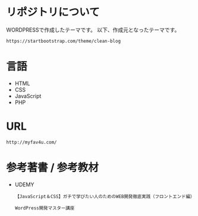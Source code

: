 # リポジトリについて
WORDPRESSで作成したテーマです。
以下、作成元となったテーマです。
```
https://startbootstrap.com/theme/clean-blog
```

# 言語
* HTML
* CSS
* JavaScript
* PHP

# URL
```
http://myfav4u.com/
```

# 参考著書 / 参考教材
* UDEMY
  ```
  【JavaScript＆CSS】ガチで学びたい人のためのWEB開発徹底実践（フロントエンド編）
  ```
  
  ```
  WordPress開発マスター講座
  ```
